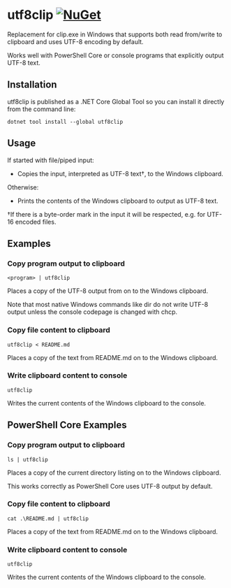# utf8clip [![NuGet](https://img.shields.io/nuget/v/utf8clip.svg)](https://www.nuget.org/packages/utf8clip/)
Replacement for clip.exe in Windows that supports both read from/write to clipboard and uses UTF-8 encoding by default.

Works well with PowerShell Core or console programs that explicitly output UTF-8 text.

## Installation

utf8clip is published as a .NET Core Global Tool so you can install it directly from the command line:
```
dotnet tool install --global utf8clip
```

## Usage
If started with file/piped input:
- Copies the input, interpreted as UTF-8 text†, to the Windows clipboard.

Otherwise:
- Prints the contents of the Windows clipboard to output as UTF-8 text.

†If there is a byte-order mark in the input it will be respected, e.g. for UTF-16 encoded files.

## Examples

### Copy program output to clipboard
```
<program> | utf8clip
```
Places a copy of the UTF-8 output from <program> on to the Windows clipboard.

Note that most native Windows commands like dir do not write UTF-8 output unless the console codepage is changed with chcp.

### Copy file content to clipboard
```
utf8clip < README.md
```
Places a copy of the text from README.md on to the Windows clipboard.

### Write clipboard content to console
```
utf8clip
```
Writes the current contents of the Windows clipboard to the console.

## PowerShell Core Examples

### Copy program output to clipboard
```
ls | utf8clip
```
Places a copy of the current directory listing on to the Windows clipboard.

This works correctly as PowerShell Core uses UTF-8 output by default.

### Copy file content to clipboard
```
cat .\README.md | utf8clip
```
Places a copy of the text from README.md on to the Windows clipboard.

### Write clipboard content to console
```
utf8clip
```
Writes the current contents of the Windows clipboard to the console.
